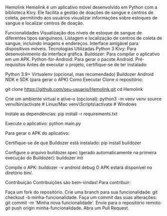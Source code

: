Hemolink
Hemolink é um aplicativo móvel desenvolvido em Python com a biblioteca Kivy. Ele facilita a gestão de doações de sangue e centros de coleta, permitindo aos usuários visualizar informações sobre estoques de sangue e localizar centros de doação.

Funcionalidades
Visualização dos níveis de estoque de sangue de diferentes tipos sanguíneos.
Listagem e localização de centros de coleta de sangue, incluindo imagens e endereços.
Interface amigável para dispositivos móveis.
Tecnologias Utilizadas
Python 3
Kivy: Para desenvolvimento da interface gráfica.
Buildozer: Para compilar o aplicativo em um APK.
Python-for-Android: Para gerar o pacote Android.
Pré-requisitos
Antes de executar o projeto, certifique-se de ter instalado:

Python 3.9+
Virtualenv (opcional, mas recomendado)
Buildozer
Android NDK e SDK (para gerar o APK)
Como Executar
Clone o repositório:

git clone https://github.com/seu-usuario/Hemolink.git
cd Hemolink

Crie um ambiente virtual e ative-o (opcional):
python3 -m venv venv
source venv/bin/activate  # Linux/Mac
venv\Scripts\activate     # Windows

Instale as dependências:
pip install -r requirements.txt

Execute o aplicativo:
python main.py

Para gerar o APK do aplicativo:

Certifique-se de que Buildozer está instalado:
pip install buildozer

Configure o arquivo buildozer.spec (gerado automaticamente na primeira execução do Buildozer):
buildozer init

Compile o APK:
buildozer -v android debug
O APK estará disponível no diretório bin/.

Contribuição
Contribuições são bem-vindas! Para contribuir:

Faça um fork do repositório.
Crie uma branch para sua funcionalidade: git checkout -b minha-funcionalidade.
Faça um commit das suas alterações: git commit -m 'Minha nova funcionalidade'.
Envie para o repositório remoto: git push origin minha-funcionalidade.
Abra um Pull Request.
